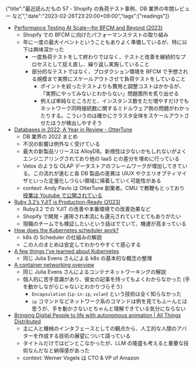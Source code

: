 {"title":"最近読んだもの 57 - Shopify の負荷テスト事例、DB 業界の年間レビュー など","date":"2023-02-26T23:20:00+09:00","tags":["readings"]}

- [Performance Testing At Scale—for BFCM and Beyond \(2023\)](https://shopify.engineering/scale-performance-testing)
    - Shopify での BFCM に向けたパフォーマンステストの取り組み
    - 年に一度の最大イベントということもありよく準備しているが、特に以下は興味深かった
        - 一度負荷テストをして終わりではなく、テストと改善を継続的なプロセスとして捉え直し、繰り返し実施していること
        - 部分的なテストではなく、プロダクション環境を BFCM で予想される規模まで実際にスケールアウトさせて負荷テストをしていること
            - ポイントを絞ったテストよりも費用と調整コストはかかるが、「実際にやってみないとわからない」問題箇所を炙り出せる
            - 例えば単純なところだと、インスタンス数をただ増やすだけでもネットワーク同時接続数に関するミドルウェア側の問題がわかったりする。こういうのは確かにクラスタ全体をスケールアウトさせたほうが検出しやすそう
- [Databases in 2022: A Year in Review \- OtterTune](https://ottertune.com/blog/2022-databases-retrospective/)
    - DB 業界の 2022 まとめ
    - 不況の影響は例外なく受けている
    - 最大の新製品リリースは AlloyDB。新規性は少ないかもしれないがよくエンジニアリングされており他の IaaS との差分を埋めに行っている
    - Velox のような OLAP データストアのフレームワークが増加してきている。この流れが進むと各 DB 製品の差異は UIUX やクエリオプティマイザといった定量化しづらい領域に帰着していく可能性がある
    - context: Andy Pavlo は OtterTune 創業者。CMU で教鞭もとっており [授業は Youtube で公開されている](https://www.youtube.com/playlist?list=PLSE8ODhjZXjaKScG3l0nuOiDTTqpfnWFf)
- [Ruby 3\.2’s YJIT is Production\-Ready \(2023\)](https://shopify.engineering/ruby-yjit-is-production-ready)
    - Ruby3.2 での YJIT の改善や本番環境での改善効果など
    - Shopify で開発・運用され本流にも還元されていてとてもありがたい
    - 現職のチームでも検証したいという話はでていて、機運が高まっている
- [How does the Kubernetes scheduler work?](https://jvns.ca/blog/2017/07/27/how-does-the-kubernetes-scheduler-work/)
    - k8s の Scheduler の仕組みの解説
    - この人のまとめは安定してわかりやすくて感心する
- [A few things I've learned about Kubernetes](https://jvns.ca/blog/2017/06/04/learning-about-kubernetes/)
    - 同じ Julia Evens さんによる k8s の基本的な概念の整理
- [A container networking overview](https://jvns.ca/blog/2016/12/22/container-networking/)
    - 同じ Julia Evens さんによるコンテナネットワーキングの解説
    - 個人的に苦手意識があり、彼女の記事を持ってもよくわからなかった (手を動かしながらじゃないとわかりづらそう)
        - `Encapsulation` (`ip-in-ip`, `vxlan`) という技術は全く知らなかった
        - `ip` コマンドなどネットワーク系のコマンドは例を見てもふーんとは思うが、手を動かさないとちゃんと理解できている気分にならない
- [Bringing Digital People to life with autonomous animation \| All Things Distributed](https://www.allthingsdistributed.com/2023/02/now-go-build-s03e05-soul-machines.html)
    - 主に人と機械のインタフェースとしての観点から、人工的な人間のアバターを作成する技術の展望について語っている
    - タイトルだけではピンとこなかったが、LLM の隆盛も考えると重要な技術なんだなと納得感があった
    - context: Werner Vogels は CTO & VP of Amazon
